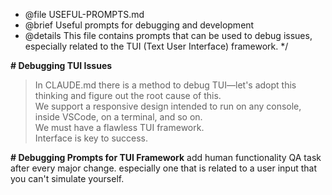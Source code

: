 * @file USEFUL-PROMPTS.md
 * @brief Useful prompts for debugging and development
 * @details This file contains prompts that can be used to debug issues, especially related to the TUI (Text User Interface) framework.
 */

 **# Debugging TUI Issues**
> In CLAUDE.md there is a method to debug TUI—let's adopt this thinking and figure out the root cause of this.  
> We support a responsive design intended to run on any console, inside VSCode, on a terminal, and so on.  
> We must have a flawless TUI framework.  
> Interface is key to success.

**# Debugging Prompts for TUI Framework**
add human functionality QA task after every major change. 
  especially one that is related to a user input that you can't 
  simulate yourself.